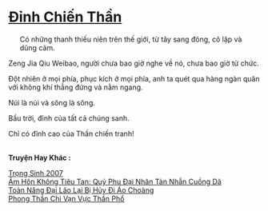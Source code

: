 <a href="https://truyentiki.com/dinh-chien-than.33792/" title="Đỉnh Chiến Thần"><h1>Đỉnh Chiến Thần</h1></a><div style="display:table"><img align="right" style="float: left; padding: 10px;" src="https://truyentiki.com/images/story/200x260/33792.jpg" alt="">Có những thanh thiếu niên trên thế giới, từ tây sang đông, cô lập và dũng cảm. <p></p> Zeng Jia Qiu Weibao, người chưa bao giờ nghe về nó, chưa bao giờ từ chức. <p></p> Đột nhiên ở mọi phía, phục kích ở mọi phía, anh ta quét qua hàng ngàn quân với không khí thẳng đứng và nằm ngang. <p></p> Núi là núi và sông là sông. <p></p> Bầu trời, đỉnh của tất cả chúng sanh. <p></p> Chỉ có đỉnh cao của Thần chiến tranh!</div><p><br><b>Truyện Hay Khác :</b></p><a href="https://truyentiki.com/trong-sinh-2007.33791/" alt="Trọng Sinh 2007">Trọng Sinh 2007</a><br/><a href="https://github.com/nownovels/top500/tree/master/truyenhay/33938/" alt="Âm Hôn Không Tiêu Tan: Quỷ Phu Đại Nhân Tàn Nhẫn Cuồng Dã">Âm Hôn Không Tiêu Tan: Quỷ Phu Đại Nhân Tàn Nhẫn Cuồng Dã</a><br/><a href="https://github.com/nownovels/top500/tree/master/truyenhay/33862/" alt="Toàn Năng Đại Lão Lại Bị Hủy Đi Áo Choàng">Toàn Năng Đại Lão Lại Bị Hủy Đi Áo Choàng</a><br/><a href="https://www.plurk.com/p/nuxacu" alt="Phong Thần Chi Vạn Vực Thần Phổ">Phong Thần Chi Vạn Vực Thần Phổ</a><br/>